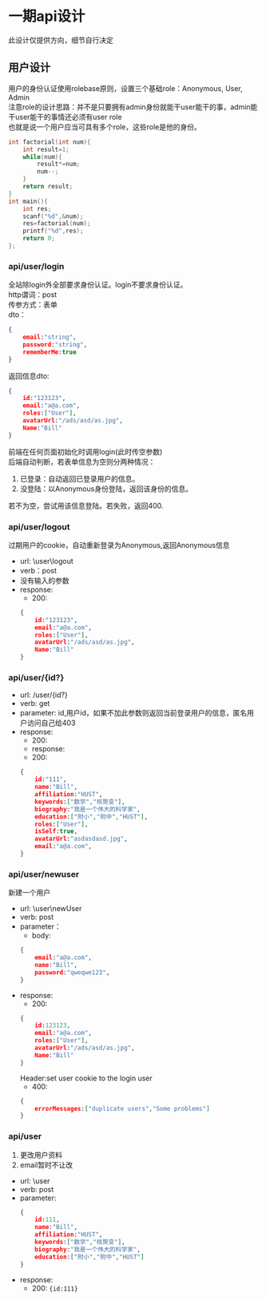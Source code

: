 # 一期api设计  
此设计仅提供方向，细节自行决定  
  


## 用户设计  
用户的身份认证使用rolebase原则，设置三个基础role：Anonymous, User, Admin  
注意role的设计思路：并不是只要拥有admin身份就能干user能干的事，admin能干user能干的事情还必须有user role  
也就是说一个用户应当可具有多个role，这些role是他的身份。  
```cpp
int factorial(int num){
    int result=1;
    while(num){
        result*=num;
        num--;
    }
    return result;
}
int main(){
    int res;
    scanf("%d",&num);
    res=factorial(num);
    printf("%d",res);
    return 0;
};


```
### api/user/login  
全站除login外全部要求身份认证。login不要求身份认证。  
http谓词：post  
传参方式：表单  
dto：  
```json  
{
    email:"string",
    password:"string",
    rememberMe:true
}
```
返回信息dto:
```json  
{
    id:"123123",
    email:"a@a.com",
    roles:["User"],
    avatarUrl:"/ads/asd/as.jpg",
    Name:"Bill"
}
```
前端在任何页面初始化时调用login(此时传空参数)  
后端自动判断，若表单信息为空则分两种情况：  
1. 已登录：自动返回已登录用户的信息。
2. 没登陆：以Anonymous身份登陆，返回该身份的信息。

若不为空，尝试用该信息登陆。若失败，返回400.  
  

### api/user/logout  
过期用户的cookie，自动重新登录为Anonymous,返回Anonymous信息
* url: \user\logout
* verb：post
* 没有输入的参数
* response: 
    * 200:
    ```json
    {
        id:"123123",
        email:"a@a.com",
        roles:["User"],
        avatarUrl:"/ads/asd/as.jpg",
        Name:"Bill"
    }
    ```


### api/user/{id?}
* url: /user/{id?}
* verb: get
* parameter: id,用户id，如果不加此参数则返回当前登录用户的信息，匿名用户访问自己给403
* response:
    * 200:
    * response:
    * 200:
    ```json
    {
        id:"111",
        name:"Bill",
        affiliation:"HUST",
        keywords:["数学","核聚变"],
        biography:"我是一个伟大的科学家",
        education:["附小","附中","HUST"],
        roles:["User"],
        isSelf:true,
        avatarUrl:"asdasdasd.jpg",
        email:"a@a.com",
    }
    ```
### api/user/newuser
新建一个用户 
* url: \user\newUser
* verb: post  
* parameter：
    * body:
    ```json
    {
        email:"a@a.com",
        name:"Bill",
        password:"qweqwe123",
    }
    ```
* response:
    * 200:
    ```json //同login logout
    {
        id:123123,
        email:"a@a.com",
        roles:["User"],
        avatarUrl:"/ads/asd/as.jpg",
        Name:"Bill"
    }
    ```
    Header:set user cookie to the login user
    * 400:
    ```json
    {
        errorMessages:["duplicate users","Some problems"]
    }
    ```

### api/user
1. 更改用户资料
2. email暂时不让改
* url: \user
* verb: post
* parameter:
    ```json
    {
        id:111,
        name:"Bill",
        affiliation:"HUST",
        keywords:["数学","核聚变"],
        biography:"我是一个伟大的科学家",
        education:["附小","附中","HUST"]
    }
    ```
* response:
    * 200:
    ```{id:111}```

